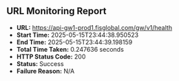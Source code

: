 ## URL Monitoring Report

- **URL:** https://api-gw1-prod1.fisglobal.com/gw/v1/health
- **Start Time:** 2025-05-15T23:44:38.950523
- **End Time:** 2025-05-15T23:44:39.198159
- **Total Time Taken:** 0.247636 seconds
- **HTTP Status Code:** 200
- **Status:** Success
- **Failure Reason:** N/A
